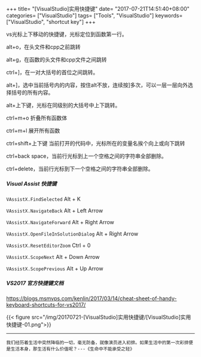 +++
title= "[VisualStudio]实用快捷键"
date= "2017-07-21T14:51:40+08:00"
categories= ["VisualStudio"]
tags= ["Tools", "VisualStudio"]
keywords= ["VisualStudio", "shortcut key"]
+++

vs光标上下移动的快捷键，光标定位到函数第一行。

alt+o，在头文件和cpp之前跳转

alt+g，在函数的头文件和cpp文件之间跳转

ctrl+]，在一对大括号的首位之间跳转。

alt+]，选中当前括号内的内容，按住alt不放，连续按]多次，可以一层一层向外选择括号的所有内容。

alt+上下键，光标在同级别的大括号中上下跳转。

ctrl+m+o 折叠所有函数体

ctrl+m+l 展开所有函数

ctrl+shift+上下键 当前打开的代码中，光标所在的变量名挨个向上或向下跳转

ctrl+back space，当前行光标到上一个空格之间的字符串全部删除。

ctrl+delete，当前行光标到下一个空格之间的字符串全部删除。

##### Visual Assist 快捷键

`VAssistX.FindSelected` Alt + K

`VAssistX.NavigateBack` Alt + Left Arrow

`VAssistX.NavigateForward` Alt + Right Arrow

`VAssistX.OpenFileInSolutionDialog` Alt + Right Arrow

`VAssistX.ResetEditorZoom` Ctrl + 0

`VAssistX.ScopeNext` Alt + Down Arrow

`VAssistX.ScopePrevious` Alt + Up Arrow


##### VS2017 官方快捷键文档
https://blogs.msmvps.com/kenlin/2017/03/14/cheat-sheet-of-handy-keyboard-shortcuts-for-vs2017/

{{< figure src="/img/20170721-[VisualStudio]实用快捷键/[VisualStudio]实用快捷键-01.png">}}

***
`我们经历着生活中突然降临的一切，毫无防备，就像演员进入初排。如果生活中的第一次彩排便是生活本身，那生活有什么价值呢？---《生命中不能承受之轻》`